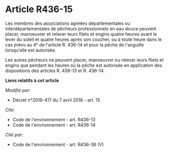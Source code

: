 # Article R436-15

Les membres des associations agréées départementales ou interdépartementales de pêcheurs professionnels en eau douce peuvent
placer, manoeuvrer et relever leurs filets et engins quatre heures avant le lever du soleil et quatre heures après son
coucher, ou à toute heure dans le cas prévu au 4° de l'article R. 436-14 et pour la pêche de l'anguille lorsqu'elle est
autorisée. 

Les autres pêcheurs ne peuvent placer, manoeuvrer ou relever leurs filets et engins que pendant les heures où la pêche est
autorisée en application des dispositions des articles R. 436-13 et R. 436-14.

**Liens relatifs à cet article**

_Modifié par_:

  - Décret n°2016-417 du 7 avril 2016 - art. 15

_Cite_:

  - Code de l'environnement - art. R436-13
  - Code de l'environnement - art. R436-14

_Cité par_:

  - Code de l'environnement - art. R436-36 (V)
